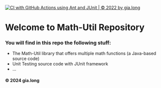 [![CI with GitHub Actions using Ant and JUnit | © 2022 by gia.long](https://github.com/TanDat1239/math-util/actions/workflows/ci-junit.yml/badge.svg)](https://github.com/TanDat1239/math-util/actions/workflows/ci-junit.yml)

# Welcome to Math-Util Repository
### You will find in this repo the following stuff:
* The Math-Util library that offers multiple math functions (a Java-based source code)
* Unit Testing source code with JUnit framework
* ...

#### © 2024 gia.long